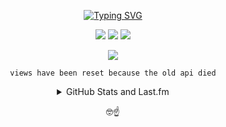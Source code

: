 <div align="center">

<a href="https://git.io/typing-svg"><img src="https://readme-typing-svg.demolab.com?font=Roboto+Mono&weight=600&duration=2500&pause=1500&color=FFFFFF&background=282A36&center=true&vCenter=true&random=false&width=435&lines=Welcome!+%F0%9F%92%9C;I+am+Lucas%2C+aka.+lucmsilva...;Nice+to+meet+you!;I+am+a+hobbyist+developer.;Check+out+my+website!;https%3A%2F%2Fwww.eleu.me" alt="Typing SVG" /></a>

[![](https://img.shields.io/youtube/channel/subscribers/UCTRoy3MnTQAT0aT84KbUZ4Q?style=for-the-badge&logo=youtube)](https://www.youtube.com/channel/UCTRoy3MnTQAT0aT84KbUZ4Q?sub_confirmation=1)
[![](https://img.shields.io/youtube/channel/views/UCTRoy3MnTQAT0aT84KbUZ4Q?style=for-the-badge&logo=youtube)](https://www.youtube.com/channel/UCTRoy3MnTQAT0aT84KbUZ4Q/videos)
[![](https://img.shields.io/github/followers/lucmsilva651?style=for-the-badge&logo=github)](https://github.com/lucmsilva651/lucmsilva651/)

![](https://komarev.com/ghpvc/?username=lucmsilva651&style=for-the-badge)

``views have been reset because the old api died``

<details>
  <summary>GitHub Stats and Last.fm</summary>
<br>

[![GitHub stats](https://github-readme-stats.vercel.app/api?username=lucmsilva651&theme=dracula&disable_animations=true&rank_icon=github&hide=prs,contribs&include_all_commits=true&show_icons=true&hide_border=true)](#)

[![GitHub Streak](https://streak-stats.demolab.com/?user=lucmsilva651&theme=dracula&hide_border=true)](#)

[![Top Langs](https://github-readme-stats.vercel.app/api/top-langs/?username=lucmsilva651&disable_animations=true&theme=dracula&hide=scss,less,c&hide_border=true&layout=donut)](#)

[![My Last.fm](https://lastfm-recently-played.vercel.app/api?user=lucmsilva&bg_color=282a36)](https://www.last.fm/user/lucmsilva)
</details>

🤓☝️
</div>
